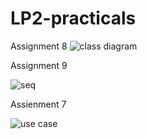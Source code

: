 # LP2-practicals

Assignment 8
![class diagram](https://user-images.githubusercontent.com/52576507/167300652-663802d0-9b68-428a-b920-fd866a05a256.jpg)

Assignment 9

![seq](https://user-images.githubusercontent.com/52576507/167300722-187b285a-ca02-4a6b-b575-88eb8d249c87.jpg)


Assienment 7

![use case](https://user-images.githubusercontent.com/52576507/167300779-0c1f8eeb-4ef0-4b91-a75b-1d7dc311ce9c.png)
